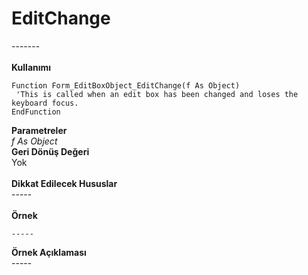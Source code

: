# EditChange

\-------\
\
**Kullanımı**

```
Function Form_EditBoxObject_EditChange(f As Object)
 'This is called when an edit box has been changed and loses the keyboard focus.
EndFunction
```

**Parametreler**\
_f As Object_\
**Geri Dönüş Değeri**\
Yok\
\
**Dikkat Edilecek Hususlar**\
\-----\
\
**Örnek**

```
-----
```

**Örnek Açıklaması**\
\-----
